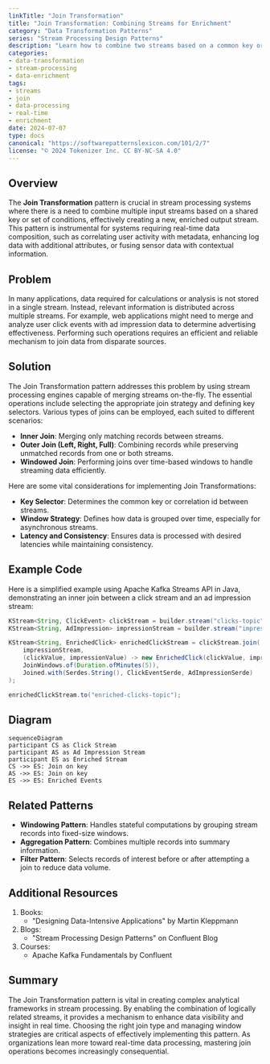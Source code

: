```yaml
---
linkTitle: "Join Transformation"
title: "Join Transformation: Combining Streams for Enrichment"
category: "Data Transformation Patterns"
series: "Stream Processing Design Patterns"
description: "Learn how to combine two streams based on a common key or condition to produce a new enriched stream, such as associating clickstream data with ad impression data."
categories:
- data-transformation
- stream-processing
- data-enrichment
tags:
- streams
- join
- data-processing
- real-time
- enrichment
date: 2024-07-07
type: docs
canonical: "https://softwarepatternslexicon.com/101/2/7"
license: "© 2024 Tokenizer Inc. CC BY-NC-SA 4.0"
---
```


## Overview

The **Join Transformation** pattern is crucial in stream processing systems where there is a need to combine multiple input streams based on a shared key or set of conditions, effectively creating a new, enriched output stream. This pattern is instrumental for systems requiring real-time data composition, such as correlating user activity with metadata, enhancing log data with additional attributes, or fusing sensor data with contextual information.

## Problem

In many applications, data required for calculations or analysis is not stored in a single stream. Instead, relevant information is distributed across multiple streams. For example, web applications might need to merge and analyze user click events with ad impression data to determine advertising effectiveness. Performing such operations requires an efficient and reliable mechanism to join data from disparate sources.

## Solution

The Join Transformation pattern addresses this problem by using stream processing engines capable of merging streams on-the-fly. The essential operations include selecting the appropriate join strategy and defining key selectors. Various types of joins can be employed, each suited to different scenarios:

- **Inner Join**: Merging only matching records between streams.
- **Outer Join (Left, Right, Full)**: Combining records while preserving unmatched records from one or both streams.
- **Windowed Join**: Performing joins over time-based windows to handle streaming data efficiently.

Here are some vital considerations for implementing Join Transformations:

- **Key Selector**: Determines the common key or correlation id between streams.
- **Window Strategy**: Defines how data is grouped over time, especially for asynchronous streams.
- **Latency and Consistency**: Ensures data is processed with desired latencies while maintaining consistency.

## Example Code

Here is a simplified example using Apache Kafka Streams API in Java, demonstrating an inner join between a click stream and an ad impression stream:

```java
KStream<String, ClickEvent> clickStream = builder.stream("clicks-topic");
KStream<String, AdImpression> impressionStream = builder.stream("impressions-topic");

KStream<String, EnrichedClick> enrichedClickStream = clickStream.join(
    impressionStream,
    (clickValue, impressionValue) -> new EnrichedClick(clickValue, impressionValue),
    JoinWindows.of(Duration.ofMinutes(5)),
    Joined.with(Serdes.String(), ClickEventSerde, AdImpressionSerde)
);

enrichedClickStream.to("enriched-clicks-topic");
```

## Diagram

```mermaid
sequenceDiagram
participant CS as Click Stream
participant AS as Ad Impression Stream
participant ES as Enriched Stream
CS ->> ES: Join on key
AS ->> ES: Join on key
ES ->> ES: Enriched Events
```

## Related Patterns

- **Windowing Pattern**: Handles stateful computations by grouping stream records into fixed-size windows.
- **Aggregation Pattern**: Combines multiple records into summary information.
- **Filter Pattern**: Selects records of interest before or after attempting a join to reduce data volume.

## Additional Resources

1. Books:
   - "Designing Data-Intensive Applications" by Martin Kleppmann
2. Blogs:
   - "Stream Processing Design Patterns" on Confluent Blog
3. Courses:
   - Apache Kafka Fundamentals by Confluent

## Summary

The Join Transformation pattern is vital in creating complex analytical frameworks in stream processing. By enabling the combination of logically related streams, it provides a mechanism to enhance data visibility and insight in real time. Choosing the right join type and managing window strategies are critical aspects of effectively implementing this pattern. As organizations lean more toward real-time data processing, mastering join operations becomes increasingly consequential.
